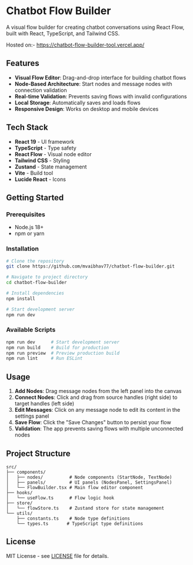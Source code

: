 # Chatbot Flow Builder

A visual flow builder for creating chatbot conversations using React Flow, built with React, TypeScript, and Tailwind CSS.

Hosted on:- https://chatbot-flow-builder-tool.vercel.app/

## Features

- **Visual Flow Editor**: Drag-and-drop interface for building chatbot flows
- **Node-Based Architecture**: Start nodes and message nodes with connection validation
- **Real-time Validation**: Prevents saving flows with invalid configurations
- **Local Storage**: Automatically saves and loads flows
- **Responsive Design**: Works on desktop and mobile devices

## Tech Stack

- **React 19** - UI framework
- **TypeScript** - Type safety
- **React Flow** - Visual node editor
- **Tailwind CSS** - Styling
- **Zustand** - State management
- **Vite** - Build tool
- **Lucide React** - Icons

## Getting Started

### Prerequisites

- Node.js 18+
- npm or yarn

### Installation

```bash
# Clone the repository
git clone https://github.com/mvaibhav77/chatbot-flow-builder.git

# Navigate to project directory
cd chatbot-flow-builder

# Install dependencies
npm install

# Start development server
npm run dev
```

### Available Scripts

```bash
npm run dev      # Start development server
npm run build    # Build for production
npm run preview  # Preview production build
npm run lint     # Run ESLint
```

## Usage

1. **Add Nodes**: Drag message nodes from the left panel into the canvas
2. **Connect Nodes**: Click and drag from source handles (right side) to target handles (left side)
3. **Edit Messages**: Click on any message node to edit its content in the settings panel
4. **Save Flow**: Click the "Save Changes" button to persist your flow
5. **Validation**: The app prevents saving flows with multiple unconnected nodes

## Project Structure

```
src/
├── components/
│   ├── nodes/          # Node components (StartNode, TextNode)
│   ├── panels/         # UI panels (NodesPanel, SettingsPanel)
│   └── FlowBuilder.tsx # Main flow editor component
├── hooks/
│   └── useFlow.ts      # Flow logic hook
├── store/
│   └── flowStore.ts    # Zustand store for state management
└── utils/
    ├── constants.ts    # Node type definitions
    └── types.ts       # TypeScript type definitions
```

## License

MIT License - see [LICENSE](LICENSE) file for details.
